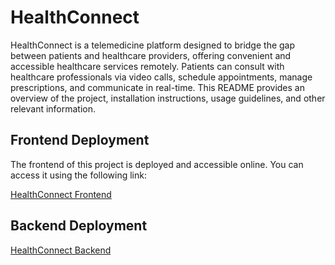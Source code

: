 # HealthConnect

HealthConnect is a telemedicine platform designed to bridge the gap between patients and healthcare providers, offering convenient and accessible healthcare services remotely. Patients can consult with healthcare professionals via video calls, schedule appointments, manage prescriptions, and communicate in real-time. This README provides an overview of the project, installation instructions, usage guidelines, and other relevant information.

## Frontend Deployment

The frontend of this project is deployed and accessible online. You can access it using the following link:

[HealthConnect Frontend](https://health-connect-sandy.vercel.app/)

## Backend Deployment

[HealthConnect Backend](https://health-connect-2.onrender.com/)
